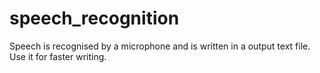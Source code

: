 # speech_recognition
Speech is recognised by a microphone and is written in a output text file. Use it for faster writing.
